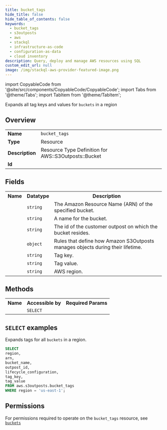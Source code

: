 ```yaml
---
title: bucket_tags
hide_title: false
hide_table_of_contents: false
keywords:
  - bucket_tags
  - s3outposts
  - aws
  - stackql
  - infrastructure-as-code
  - configuration-as-data
  - cloud inventory
description: Query, deploy and manage AWS resources using SQL
custom_edit_url: null
image: /img/stackql-aws-provider-featured-image.png
---
```


import CopyableCode from '@site/src/components/CopyableCode/CopyableCode';
import Tabs from '@theme/Tabs';
import TabItem from '@theme/TabItem';

Expands all tag keys and values for <code>buckets</code> in a region

## Overview
<table>
<tbody>
<tr><td><b>Name</b></td><td><code>bucket_tags</code></td></tr>
<tr><td><b>Type</b></td><td>Resource</td></tr>
<tr><td><b>Description</b></td><td>Resource Type Definition for AWS::S3Outposts::Bucket</td></tr>
<tr><td><b>Id</b></td><td><CopyableCode code="aws.s3outposts.bucket_tags" /></td></tr>
</tbody>
</table>

## Fields
<table>
<tbody>
<tr><th>Name</th><th>Datatype</th><th>Description</th></tr><tr><td><CopyableCode code="arn" /></td><td><code>string</code></td><td>The Amazon Resource Name (ARN) of the specified bucket.</td></tr>
<tr><td><CopyableCode code="bucket_name" /></td><td><code>string</code></td><td>A name for the bucket.</td></tr>
<tr><td><CopyableCode code="outpost_id" /></td><td><code>string</code></td><td>The id of the customer outpost on which the bucket resides.</td></tr>
<tr><td><CopyableCode code="lifecycle_configuration" /></td><td><code>object</code></td><td>Rules that define how Amazon S3Outposts manages objects during their lifetime.</td></tr>
<tr><td><CopyableCode code="tag_key" /></td><td><code>string</code></td><td>Tag key.</td></tr>
<tr><td><CopyableCode code="tag_value" /></td><td><code>string</code></td><td>Tag value.</td></tr>
<tr><td><CopyableCode code="region" /></td><td><code>string</code></td><td>AWS region.</td></tr>
</tbody>
</table>

## Methods

<table>
<tbody>
  <tr>
    <th>Name</th>
    <th>Accessible by</th>
    <th>Required Params</th>
  </tr>
  <tr>
    <td><CopyableCode code="list_resources" /></td>
    <td><code>SELECT</code></td>
    <td><CopyableCode code="region" /></td>
  </tr>
</tbody>
</table>

## `SELECT` examples
Expands tags for all <code>buckets</code> in a region.
```sql
SELECT
region,
arn,
bucket_name,
outpost_id,
lifecycle_configuration,
tag_key,
tag_value
FROM aws.s3outposts.bucket_tags
WHERE region = 'us-east-1';
```


## Permissions

For permissions required to operate on the <code>bucket_tags</code> resource, see <a href="/services/s3outposts/buckets/#permissions"><code>buckets</code></a>

